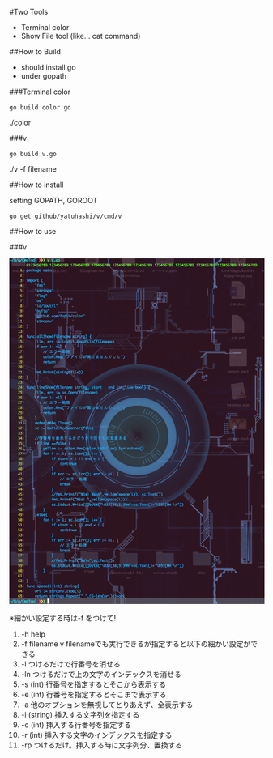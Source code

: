 
#Two Tools
* Terminal color
* Show File tool (like... cat command)

##How to Build
- should install go
- under gopath

###Terminal color 

```
go build color.go
```

./color

###v
  
```
go build v.go
```

./v -f filename


##How to install

setting GOPATH, GOROOT

```
go get github/yatuhashi/v/cmd/v
```

##How to use
 
###v

![example](./example.png)

※細かい設定する時は-f をつけて!  

1. -h help  
2. -f filename
v filenameでも実行できるが指定すると以下の細かい設定ができる  
3. -l
つけるだけで行番号を消せる  
4. -ln
つけるだけで上の文字のインデックスを消せる  
5. -s (int)
行番号を指定するとそこから表示する  
6. -e (int)
行番号を指定するとそこまで表示する  
7. -a
他のオプションを無視してとりあえず、全表示する  
8. -i (string)
挿入する文字列を指定する  
9. -c (int)
挿入する行番号を指定する  
10. -r (int)
挿入する文字のインデックスを指定する  
11. -rp
つけるだけ。挿入する時に文字列分、置換する  






